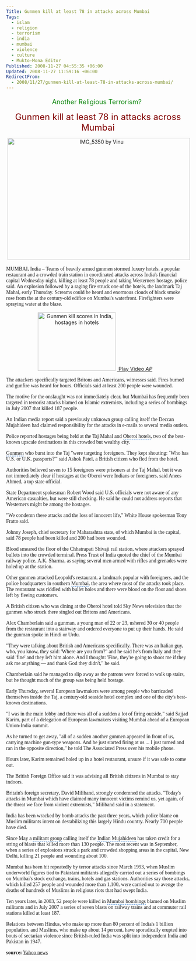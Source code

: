 ```yaml
---
Title: Gunmen kill at least 78 in attacks across Mumbai
Tags:
  - islam
  - religion
  - terrorism
  - india
  - mumbai
  - violence
  - culture
  - Mukto-Mona Editor
Published: 2008-11-27 04:55:35 +06:00
Updated: 2008-11-27 11:59:16 +06:00
RedirectFrom:
  - 2008/11/27/gunmen-kill-at-least-78-in-attacks-across-mumbai/
---
```



<p align="center"><font size="5" color="#800000"><font size="4" color="#008000">Another Religious Terrorism?</font> </font></p>
<p align="center"><font size="5" color="#800000">Gunmen kill at least 78 in attacks across Mumbai</font></p>
<p align="center"><span class="photo_container pc_l"> <img width="500" src="https://farm4.static.flickr.com/3274/3061365143_91a2efda9c.jpg" alt="IMG_5350 by Vinu" height="333" class="pc_img" /></span></p>
<font face="Verdana">MUMBAI, India – Teams of heavily armed gunmen stormed luxury hotels, a popular restaurant and a crowded train station in coordinated attacks across India's financial capital Wednesday night, killing at least 78 people and taking Westerners hostage, police said. An explosion followed by a raging fire struck one of the hotels, the landmark Taj Mahal, early Thursday. Screams could be heard and enormous clouds of black smoke rose from the at the century-old edifice on Mumbai's waterfront. Firefighters were spraying water at the blaze.</font>

<p align="center"><a href="https://us.lrd.yahoo.com/_ylt=AhcW7kpjlCdDmhqchWs4Eub9xg8F/SIG=12fb1srbc/**https://cosmos.bcst.yahoo.com/up/ynews?ch=4226714&amp;cl=10851093&amp;lang=en" class="media media3s video"><img width="213" src="https://d.yimg.com/us.yimg.com/p/ap/20081126/videolthumb.0736cdc3ce535a3cb143c085c90a8d74.jpg?x=213&amp;y=160&amp;xc=1&amp;yc=1&amp;wc=399&amp;hc=300&amp;q=100&amp;sig=CAsYfWS7uY5eMoF75VdR.Q--" alt="Gunmen kill scores in India, hostages in hotels" height="160" /></a>
<a href="https://us.lrd.yahoo.com/_ylt=AhcW7kpjlCdDmhqchWs4Eub9xg8F/SIG=12fb1srbc/**https://cosmos.bcst.yahoo.com/up/ynews?ch=4226714&amp;cl=10851093&amp;lang=en" class="media media3s video"> Play Video </a><cite class="caption"><a href="https://news.yahoo.com/i/2523;_ylt=Ai0bnvO6JW.e9t9LNsWNBrL9xg8F">AP</a>  
 </cite>

<font face="Verdana">The attackers specifically targeted Britons and Americans, witnesses said. Fires burned and gunfire was heard for hours. Officials said at least 200 people were wounded.</font>

<font face="Verdana">The motive for the onslaught was not immediately clear, but Mumbai has frequently been targeted in terrorist attacks blamed on <span id="lw_1227737925_0" class="yshortcuts">Islamic extremists</span>, including a series of bombings in July 2007 that killed 187 people.</font>

<font face="Verdana">An Indian media report said a previously unknown group calling itself the Deccan <span style="background: none transparent scroll repeat 0% 0%; cursor: hand; border-bottom: medium none" id="lw_1227737925_1" class="yshortcuts">Mujahideen</span> had claimed responsibility for the attacks in e-mails to several media outlets.</font>

<font face="Verdana">Police reported hostages being held at the Taj Mahal and <span style="cursor: hand; border-bottom: #0066cc 1px dashed" id="lw_1227737925_2" class="yshortcuts">Oberoi hotels</span>, two of the best-known upscale destinations in this crowded but wealthy city.</font>

<font face="Verdana"><span style="cursor: hand; border-bottom: #0066cc 1px dashed" id="lw_1227737925_3" class="yshortcuts">Gunmen</span> who burst into the Taj "were targeting foreigners. They kept shouting: `Who has U.S. or U.K. passports?'" said <span id="lw_1227737925_4" class="yshortcuts">Ashok Patel</span>, a British citizen who fled from the hotel.</font>

<font face="Verdana">Authorities believed seven to 15 foreigners were prisoners at the Taj Mahal, but it was not immediately clear if hostages at the Oberoi were Indians or foreigners, said Anees Ahmed, a top state official.</font>

<font face="Verdana">State Department spokesman Robert Wood said U.S. officials were not aware of any American casualties, but were still checking. He said he could not address reports that Westerners might be among the hostages.</font>

<font face="Verdana">"We condemn these attacks and the loss of innocent life," White House spokesman <span id="lw_1227737925_5" class="yshortcuts">Tony Fratto</span> said.</font>

<font face="Verdana">Johnny Joseph, chief secretary for <span id="lw_1227737925_6" class="yshortcuts">Maharashtra</span> state, of which Mumbai is the capital, said 78 people had been killed and 200 had been wounded.</font>

<font face="Verdana">Blood smeared the floor of the Chhatrapati Shivaji rail station, where attackers sprayed bullets into the crowded terminal. <span id="lw_1227737925_7" class="yshortcuts">Press Trust of India</span> quoted the chief of the Mumbai railway police, A.K. Sharma, as saying several men armed with rifles and grenades were holed up at the station.</font>

<font face="Verdana">Other gunmen attacked Leopold's restaurant, a landmark popular with foreigners, and the <span id="lw_1227737925_8" class="yshortcuts">police headquarters</span> in southern <span style="cursor: hand; border-bottom: #0066cc 1px dashed" id="lw_1227737925_9" class="yshortcuts">Mumbai</span>, the area where most of the attacks took place. The restaurant was riddled with bullet holes and there were blood on the floor and shoes left by fleeing customers.</font>

<font face="Verdana">A British citizen who was dining at the <span id="lw_1227737925_10" class="yshortcuts">Oberoi hotel</span> told <span style="background: none transparent scroll repeat 0% 0%; cursor: hand; border-bottom: medium none" id="lw_1227737925_11" class="yshortcuts">Sky News television</span> that the gunmen who struck there singled out Britons and Americans.</font>

<font face="Verdana">Alex Chamberlain said a gunman, a young man of 22 or 23, ushered 30 or 40 people from the restaurant into a stairway and ordered everyone to put up their hands. He said the gunman spoke in Hindi or Urdu.</font>

<font face="Verdana">"They were talking about British and Americans specifically. There was an Italian guy, who, you know, they said: 'Where are you from?" and he said he's from <span id="lw_1227737925_12" class="yshortcuts">Italy</span> and they said 'fine' and they left him alone. And I thought: 'Fine, they're going to shoot me if they ask me anything — and thank God they didn't," he said.</font>

<font face="Verdana">Chamberlain said he managed to slip away as the patrons were forced to walk up stairs, but he thought much of the group was being held hostage.</font>

<font face="Verdana">Early Thursday, several European lawmakers were among people who barricaded themselves inside the Taj, a century-old seaside hotel complex and one of the city's best-known destinations.</font>

<font face="Verdana">"I was in the main lobby and there was all of a sudden a lot of firing outside," said <span id="lw_1227737925_13" class="yshortcuts">Sajjad Karim</span>, part of a delegation of European lawmakers visiting Mumbai ahead of a <span id="lw_1227737925_14" class="yshortcuts">European Union</span>-<span id="lw_1227737925_15" class="yshortcuts">India</span> summit. </font>

<font face="Verdana">As he turned to get away, "all of a sudden another gunmen appeared in front of us, carrying machine gun-type weapons. And he just started firing at us ... I just turned and ran in the opposite direction," he told The Associated Press over his mobile phone. </font>

<font face="Verdana">Hours later, Karim remained holed up in a hotel restaurant, unsure if it was safe to come out. </font>

<font face="Verdana">The <span id="lw_1227737925_16" class="yshortcuts">British Foreign Office</span> said it was advising all British citizens in Mumbai to stay indoors. </font>

<font face="Verdana">Britain's foreign secretary, David Miliband, strongly condemned the attacks. "Today's attacks in Mumbai which have claimed many <span id="lw_1227737925_17" class="yshortcuts">innocent victims</span> remind us, yet again, of the threat we face from violent extremists," Miliband said in a statement. </font>

<font face="Verdana"><span id="lw_1227737925_18" class="yshortcuts">India</span> has been wracked by bomb attacks the past three years, which police blame on Muslim militants intent on destabilizing this largely Hindu country. Nearly 700 people have died. </font>

<font face="Verdana">Since May a <span style="cursor: hand; border-bottom: #0066cc 1px dashed" id="lw_1227737925_19" class="yshortcuts">militant group</span> calling itself the <span style="cursor: hand; border-bottom: #0066cc 1px dashed" id="lw_1227737925_20" class="yshortcuts">Indian Mujahideen</span> has taken credit for a string of blasts that killed more than 130 people. The most recent was in September, when a series of explosions struck a park and crowded shopping areas in the capital, <span id="lw_1227737925_21" class="yshortcuts">New Delhi</span>, killing 21 people and wounding about 100. </font>

<font face="Verdana">Mumbai has been hit repeatedly by terror attacks since March 1993, when Muslim underworld figures tied to Pakistani militants allegedly carried out a series of bombings on <span id="lw_1227737925_22" class="yshortcuts">Mumbai</span>'s stock exchange, trains, hotels and gas stations. Authorities say those attacks, which killed 257 people and wounded more than 1,100, were carried out to avenge the deaths of hundreds of Muslims in religious riots that had swept India. </font>

<font face="Verdana">Ten years later, in 2003, 52 people were killed in <span style="cursor: hand; border-bottom: #0066cc 1px dashed" id="lw_1227737925_23" class="yshortcuts">Mumbai bombings</span> blamed on Muslim militants and in July 2007 a series of seven blasts on railway trains and at <span id="lw_1227737925_24" class="yshortcuts">commuter rail stations</span> killed at least 187. </font>

<font face="Verdana">Relations between <span id="lw_1227737925_25" class="yshortcuts">Hindus</span>, who make up more than 80 percent of India's 1 billion population, and Muslims, who make up about 14 percent, have sporadically erupted into bouts of <span id="lw_1227737925_26" class="yshortcuts">sectarian violence</span> since British-ruled India was split into independent India and Pakistan in 1947.</font>

<font face="Verdana"><strong>source:</strong> <a href="https://news.yahoo.com/s/ap/as_india_shooting#full">Yahoo news</a></font>
